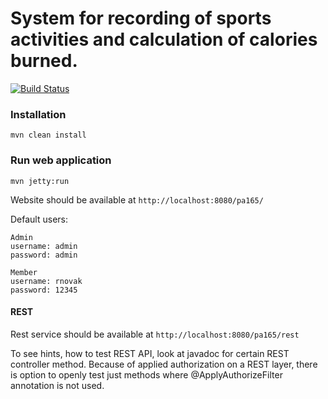 # System for recording of sports activities and calculation of calories burned.
[![Build Status](https://travis-ci.org/rpodola/PA165_project.svg?branch=develop)](https://travis-ci.org/rpodola/PA165_project)

### Installation
```
mvn clean install
```
### Run web application
```
mvn jetty:run
```
Website should be available at `http://localhost:8080/pa165/`

Default users:
```
Admin
username: admin
password: admin

Member
username: rnovak
password: 12345
```

#### REST
Rest service should be available at `http://localhost:8080/pa165/rest`

To see hints, how to test REST API, look at javadoc for certain REST controller method. Because of applied authorization on a REST layer, there is option to openly test just methods where @ApplyAuthorizeFilter annotation is not used.
